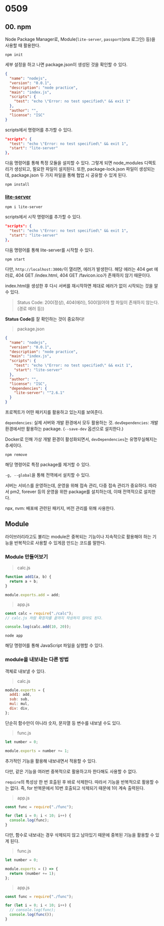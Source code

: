 # 0509

## 00. npm

Node Package Manager로, Module(`lite-server`, `passport`(sns 로그인) 등)을 사용할 때 활용한다.

```command
npm init
```

세부 설정을 하고 나면 package.json이 생성된 것을 확인할 수 있다.

```json
{
  "name": "nodejs",
  "version": "0.0.1",
  "description": "node practice",
  "main": "index.js",
  "scripts": {
    "test": "echo \"Error: no test specified\" && exit 1"
  },
  "author": "",
  "license": "ISC"
}
```

scripts에서 명령어를 추가할 수 있다.

```json
"scripts": {
  "test": "echo \"Error: no test specified\" && exit 1",
  "start": "lite-server"
},
```

다음 명령어를 통해 특정 모듈을 설치할 수 있다. 그렇게 되면 node_modules 디렉토리가 생성되고, 필요한 파일이 설치된다. 또한, package-lock.json 파일이 생성되는데, package.json 두 가지 파일을 통해 협업 시 공유할 수 있게 된다.

```command
npm install
```

### [lite-server](https://www.npmjs.com/package/lite-server)

```command
npm i lite-server
```

scripts에서 시작 명령어를 추가할 수 있다.

```json
"scripts": {
  "test": "echo \"Error: no test specified\" && exit 1",
  "start": "lite-server"
},
```

다음 명령어를 통해 lite-server를 시작할 수 있다.

```command
npm start
```

다만, `http://localhost:3000/`이 열리면, 에러가 발생한다. 해당 에러는 404 get 에러로, 404 GET /index.html, 404 GET /favicon.ico가 존재하지 않기 때문이다.

index.html을 생성한 후 다시 서버를 재시작하면 제대로 에러가 없이 시작되는 것을 알 수 있다.

> Status Code: 200(정상), 404(에러), 500(읽어야 할 파일이 존재하지 않는다.(경로 에러 등))

**Status Code**를 잘 확인하는 것이 중요하다!

> package.json

```json
{
  "name": "nodejs",
  "version": "0.0.1",
  "description": "node practice",
  "main": "index.js",
  "scripts": {
    "test": "echo \"Error: no test specified\" && exit 1",
    "start": "lite-server"
  },
  "author": "",
  "license": "ISC",
  "dependencies": {
    "lite-server": "^2.6.1"
  }
}
```

프로젝트가 어떤 패키지를 활용하고 있는지를 보여준다.

`dependencies`: 실제 서버와 개발 환경에서 모두 활용하는 것.
`devDependencies`: 개발 환경에서만 활용하는 package. (`--save-dev` 옵션으로 설치한다.)

Docker로 인해 가상 개발 환경이 활성화되면서, `devDependencies`는 유명무실해지는 추세이다.

```command
npm remove
```

해당 명령어로 특정 package를 제거할 수 있다.

`-g, --global`을 통해 전역에서 설치할 수 있다.

서버는 서비스를 운영하는데, 운영을 위해 접속 관리, 다중 접속 관리가 중요하다. 따라서 pm2, forever 등의 운영을 위한 package를 설치하는데, 이때 전역적으로 설치한다.

npx, nvm: 배포에 관련된 패키지, 버전 관리를 위해 사용한다.

## Module

라이브러리라고도 불리는 module은 중복되는 기능이나 지속적으로 활용해야 하는 기능을 반복적으로 사용할 수 있게끔 만드는 코드를 말한다.

### Module 만들어보기

> calc.js

```javascript
function add1(a, b) {
  return a + b;
}

module.exports.add = add;
```

> app.js

```javascript
const calc = require("./calc");
// calc.js 처럼 확장자를 끝까지 작성하지 않아도 된다.

console.log(calc.add(10, 20));
```

```command
node app
```

해당 명령어를 통해 JavaScript 파일을 실행할 수 있다.

### module을 내보내는 다른 방법

객체로 내보낼 수 있다.

> calc.js

```javascript
module.exports = {
  add1: add,
  sub: sub,
  mul: mul,
  div: div,
};
```

단순히 함수만이 아니라 숫자, 문자열 등 변수를 내보낼 수도 있다.

> func.js

```javascript
let number = 0;

module.exports = number += 1;
```

추가적인 기능을 활용해 내보내면서 적용할 수 있다.

다만, 같은 기능을 여러번 중복적으로 활용하고자 한다해도 사용할 수 없다.

`require`의 특성상 한 번 호출된 후 바로 삭제한다. 따라서 기능을 반복적으로 활용할 수는 없다. 즉, for 반복문에서 10번 호출되고 삭제되기 때문에 1이 계속 출력된다.

> app.js

```javascript
const func = require("./func");

for (let i = 0; i < 10; i++) {
  console.log(func);
}
```

다만, 함수로 내보내는 경우 삭제되지 않고 남아있기 때문에 중복된 기능을 활용할 수 있게 된다.

> func.js

```javascript
let number = 0;

module.exports = () => {
  return (number += 1);
};
```

> app.js

```javascript
const func = require("./func");

for (let i = 0; i < 10; i++) {
  // console.log(func);
  console.log(func());
}
```

